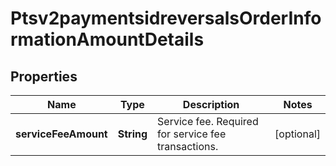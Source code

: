 
# Ptsv2paymentsidreversalsOrderInformationAmountDetails

## Properties
Name | Type | Description | Notes
------------ | ------------- | ------------- | -------------
**serviceFeeAmount** | **String** | Service fee. Required for service fee transactions.  |  [optional]



